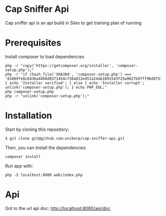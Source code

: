 # Cap Sniffer Api
Cap sniffer api is an api build in Silex to get training plan of running
# Prerequisites
Install composer to load dependencies
```
php -r "copy('https://getcomposer.org/installer', 'composer-setup.php');"
php -r "if (hash_file('SHA384', 'composer-setup.php') === '61069fe8c6436a4468d0371454cf38a812e451a14ab1691543f25a9627b97ff96d8753d92a00654c21e2212a5ae1ff36') { echo 'Installer verified'; } else { echo 'Installer corrupt'; unlink('composer-setup.php'); } echo PHP_EOL;"
php composer-setup.php
php -r "unlink('composer-setup.php');"
```
# Installation
Start by cloning this repository:
```
$ git clone git@github.com:unikorp/cap-sniffer-api.git
```
Then, you can install the dependencies:
```
composer install
```
Run app with:
```
php -S localhost:8080 web/index.php
```
# Api
Got to the url api doc: [http://localhost:8080/api/doc](http://localhost:8080/api/doc)
